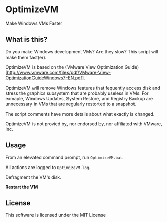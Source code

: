 OptimizeVM
==========

Make Windows VMs Faster

## What is this?

Do you make Windows development VMs? Are they slow? This script will make them fast(er). 

OptimizeVM is based on the (VMware View Optimization Guide)[http://www.vmware.com/files/pdf/VMware-View-OptimizationGuideWindows7-EN.pdf].

OptimizeVM will remove Windows features that fequently access disk and stress the graphics subsystem that are probably useless in VMs.
For exmaple, Windows Updates, System Restore, and Registry Backup are unnecessary in VMs that are regularly restorted to a snapshot.

The script comments have more details about what exactly is changed.

OptimizeVM is not provied by, nor endorsed by, nor affiliated with VMware, Inc.

## Usage

From an elevated command prompt, run `OptimizeVM.bat`.

All actions are logged to `OptimizeVM.log`.

Defragment the VM's disk.

**Restart the VM**

## License 

This software is licensed under the MIT License
